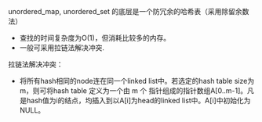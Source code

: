 unordered_map, unordered_set 的底层是一个防冗余的哈希表（采用除留余数法）

- 查找的时间复杂度为O(1)，但消耗比较多的内存。
- 一般可采用拉链法解决冲突.

拉链法解决冲突：
- 将所有hash相同的node连在同一个linked list中。若选定的hash table size为 m，则可将hash table 定义为一个由 m 个 指针组成的指针数组A[0..m-1]。凡是hash值为i的结点，均插入到以A[i]为head的linked list中。A[i]中初始化为NULL。
